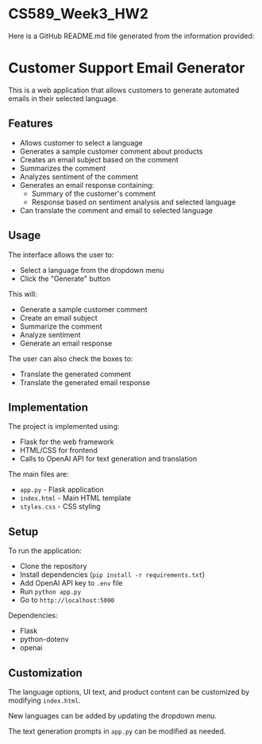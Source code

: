 # CS589_Week3_HW2

Here is a GitHub README.md file generated from the information provided:

# Customer Support Email Generator

This is a web application that allows customers to generate automated emails in their selected language. 

## Features

- Allows customer to select a language
- Generates a sample customer comment about products
- Creates an email subject based on the comment 
- Summarizes the comment
- Analyzes sentiment of the comment
- Generates an email response containing:
   - Summary of the customer's comment
   - Response based on sentiment analysis and selected language
- Can translate the comment and email to selected language

## Usage

The interface allows the user to:

- Select a language from the dropdown menu
- Click the "Generate" button

This will:

- Generate a sample customer comment 
- Create an email subject
- Summarize the comment
- Analyze sentiment 
- Generate an email response

The user can also check the boxes to:

- Translate the generated comment
- Translate the generated email response

## Implementation 

The project is implemented using:

- Flask for the web framework
- HTML/CSS for frontend 
- Calls to OpenAI API for text generation and translation

The main files are:

- `app.py` - Flask application
- `index.html` - Main HTML template 
- `styles.css` - CSS styling

## Setup

To run the application:

- Clone the repository
- Install dependencies (`pip install -r requirements.txt`)
- Add OpenAI API key to `.env` file
- Run `python app.py`
- Go to `http://localhost:5000`

Dependencies:

- Flask
- python-dotenv
- openai

## Customization

The language options, UI text, and product content can be customized by modifying `index.html`.

New languages can be added by updating the dropdown menu.

The text generation prompts in `app.py` can be modified as needed.

